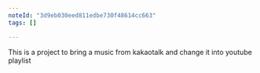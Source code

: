 ```yaml
---
noteId: "3d9eb030eed811edbe730f48614cc663"
tags: []

---
```


This is a project to bring a music from kakaotalk and change it into youtube playlist


